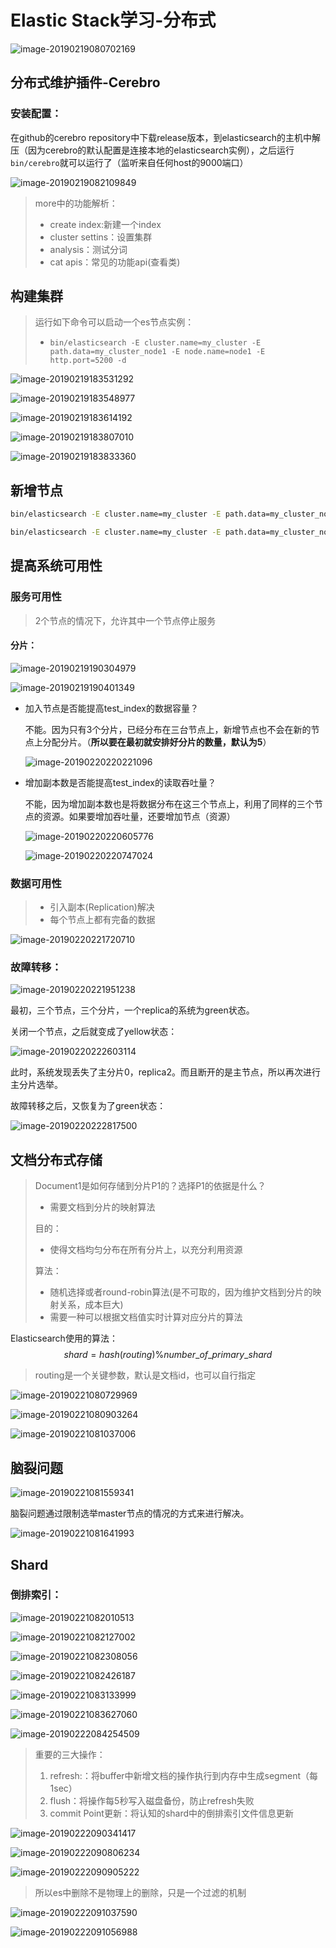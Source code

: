 # Elastic Stack学习-分布式

![image-20190219080702169](/Users/haohao/Documents/Haohao's-Book/ElasticStack/ElasticStack基础课程/assets/image-20190219080702169.png)

## 分布式维护插件-Cerebro

### 安装配置：

在github的cerebro repository中下载release版本，到elasticsearch的主机中解压（因为cerebro的默认配置是连接本地的elasticsearch实例），之后运行`bin/cerebro`就可以运行了（监听来自任何host的9000端口）

![image-20190219082109849](/Users/haohao/Documents/Haohao's-Book/ElasticStack/ElasticStack基础课程/assets/image-20190219082109849.png)

> more中的功能解析：
>
> - create index:新建一个index
> - cluster settins：设置集群
> - analysis：测试分词
> - cat apis：常见的功能api(查看类)

## 构建集群

> 运行如下命令可以启动一个es节点实例：
>
> - `bin/elasticsearch -E cluster.name=my_cluster -E path.data=my_cluster_node1 -E node.name=node1 -E http.port=5200 -d`

![image-20190219183531292](/Users/haohao/Documents/Haohao's-Book/ElasticStack/ElasticStack基础课程/assets/image-20190219183531292.png)

![image-20190219183548977](/Users/haohao/Documents/Haohao's-Book/ElasticStack/ElasticStack基础课程/assets/image-20190219183548977.png)

![image-20190219183614192](/Users/haohao/Documents/Haohao's-Book/ElasticStack/ElasticStack基础课程/assets/image-20190219183614192.png)

![image-20190219183807010](/Users/haohao/Documents/Haohao's-Book/ElasticStack/ElasticStack基础课程/assets/image-20190219183807010.png)

![image-20190219183833360](/Users/haohao/Documents/Haohao's-Book/ElasticStack/ElasticStack基础课程/assets/image-20190219183833360.png)

## 新增节点

```bash
bin/elasticsearch -E cluster.name=my_cluster -E path.data=my_cluster_node2 -E node.name=node2 -E http.port=5300 -d
```

```bash
bin/elasticsearch -E cluster.name=my_cluster -E path.data=my_cluster_node3 -E node.name=node3 -E http.port=5400 -d
```



## 提高系统可用性

### 服务可用性

> 2个节点的情况下，允许其中一个节点停止服务

#### 分片：

![image-20190219190304979](/Users/haohao/Documents/Haohao's-Book/ElasticStack/ElasticStack基础课程/assets/image-20190219190304979.png)

![image-20190219190401349](/Users/haohao/Documents/Haohao's-Book/ElasticStack/ElasticStack基础课程/assets/image-20190219190401349.png)

- 加入节点是否能提高test_index的数据容量？

  不能。因为只有3个分片，已经分布在三台节点上，新增节点也不会在新的节点上分配分片。（**所以要在最初就安排好分片的数量，默认为5**）

  ![image-20190220220221096](/Users/haohao/Documents/Haohao's-Book/ElasticStack/ElasticStack基础课程/assets/image-20190220220221096.png)

- 增加副本数是否能提高test_index的读取吞吐量？

  不能，因为增加副本数也是将数据分布在这三个节点上，利用了同样的三个节点的资源。如果要增加吞吐量，还要增加节点（资源）

  ![image-20190220220605776](/Users/haohao/Documents/Haohao's-Book/ElasticStack/ElasticStack基础课程/assets/image-20190220220605776.png)

  ![image-20190220220747024](/Users/haohao/Documents/Haohao's-Book/ElasticStack/ElasticStack基础课程/assets/image-20190220220747024.png)


### 数据可用性

> - 引入副本(Replication)解决
> - 每个节点上都有完备的数据

![image-20190220221720710](/Users/haohao/Documents/Haohao's-Book/ElasticStack/ElasticStack基础课程/assets/image-20190220221720710.png)

### 故障转移：

![image-20190220221951238](/Users/haohao/Documents/Haohao's-Book/ElasticStack/ElasticStack基础课程/assets/image-20190220221951238.png)

最初，三个节点，三个分片，一个replica的系统为green状态。

关闭一个节点，之后就变成了yellow状态：

![image-20190220222603114](/Users/haohao/Documents/Haohao's-Book/ElasticStack/ElasticStack基础课程/assets/image-20190220222603114.png)

此时，系统发现丢失了主分片0，replica2。而且断开的是主节点，所以再次进行主分片选举。

故障转移之后，又恢复为了green状态：

![image-20190220222817500](/Users/haohao/Documents/Haohao's-Book/ElasticStack/ElasticStack基础课程/assets/image-20190220222817500.png)

## 文档分布式存储

> Document1是如何存储到分片P1的？选择P1的依据是什么？
>
> - 需要文档到分片的映射算法
>
> 目的：
>
> - 使得文档均匀分布在所有分片上，以充分利用资源
>
> 算法：
>
> - 随机选择或者round-robin算法(是不可取的，因为维护文档到分片的映射关系，成本巨大)
> - 需要一种可以根据文档值实时计算对应分片的算法

Elasticsearch使用的算法：
$$
shard = hash(routing)\%number\_of\_primary\_shard
$$

> routing是一个关键参数，默认是文档id，也可以自行指定

![image-20190221080729969](/Users/haohao/Documents/Haohao's-Book/ElasticStack/ElasticStack基础课程/assets/image-20190221080729969.png)

![image-20190221080903264](/Users/haohao/Documents/Haohao's-Book/ElasticStack/ElasticStack基础课程/assets/image-20190221080903264.png)

![image-20190221081037006](/Users/haohao/Documents/Haohao's-Book/ElasticStack/ElasticStack基础课程/assets/image-20190221081037006.png)

## 脑裂问题

![image-20190221081559341](/Users/haohao/Documents/Haohao's-Book/ElasticStack/ElasticStack基础课程/assets/image-20190221081559341.png)

脑裂问题通过限制选举master节点的情况的方式来进行解决。

![image-20190221081641993](/Users/haohao/Documents/Haohao's-Book/ElasticStack/ElasticStack基础课程/assets/image-20190221081641993.png)

## Shard

### 倒排索引：

![image-20190221082010513](/Users/haohao/Documents/Haohao's-Book/ElasticStack/ElasticStack基础课程/assets/image-20190221082010513.png)

![image-20190221082127002](/Users/haohao/Documents/Haohao's-Book/ElasticStack/ElasticStack基础课程/assets/image-20190221082127002.png)

![image-20190221082308056](/Users/haohao/Documents/Haohao's-Book/ElasticStack/ElasticStack基础课程/assets/image-20190221082308056.png)

![image-20190221082426187](/Users/haohao/Documents/Haohao's-Book/ElasticStack/ElasticStack基础课程/assets/image-20190221082426187.png)

![image-20190221083133999](/Users/haohao/Documents/Haohao's-Book/ElasticStack/ElasticStack基础课程/assets/image-20190221083133999.png)

![image-20190221083627060](/Users/haohao/Documents/Haohao's-Book/ElasticStack/ElasticStack基础课程/assets/image-20190221083627060.png)

![image-20190222084254509](/Users/haohao/Documents/Haohao's-Book/ElasticStack/ElasticStack基础课程/assets/image-20190222084254509.png)

> 重要的三大操作：
>
> 1. refresh:：将buffer中新增文档的操作执行到内存中生成segment（每1sec）
> 2. flush：将操作每5秒写入磁盘备份，防止refresh失败
> 3. commit Point更新：将认知的shard中的倒排索引文件信息更新

![image-20190222090341417](/Users/haohao/Documents/Haohao's-Book/ElasticStack/ElasticStack基础课程/assets/image-20190222090341417.png)

![image-20190222090806234](/Users/haohao/Documents/Haohao's-Book/ElasticStack/ElasticStack基础课程/assets/image-20190222090806234.png)

![image-20190222090905222](/Users/haohao/Documents/Haohao's-Book/ElasticStack/ElasticStack基础课程/assets/image-20190222090905222.png)

> 所以es中删除不是物理上的删除，只是一个过滤的机制

![image-20190222091037590](/Users/haohao/Documents/Haohao's-Book/ElasticStack/ElasticStack基础课程/assets/image-20190222091037590.png)

![image-20190222091056988](/Users/haohao/Documents/Haohao's-Book/ElasticStack/ElasticStack基础课程/assets/image-20190222091056988.png)

